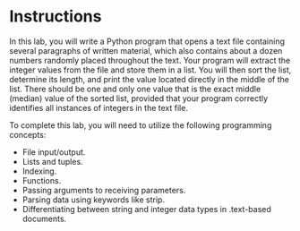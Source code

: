 # Instructions

In this lab, you will write a Python program that opens a text file containing several paragraphs of written material, which also contains about a dozen numbers randomly placed throughout the text. Your program will extract the integer values from the file and store them in a list. You will then sort the list, determine its length, and print the value located directly in the middle of the list. There should be one and only one value that is the exact middle (median) value of the sorted list, provided that your program correctly identifies all instances of integers in the text file.

To complete this lab, you will need to utilize the following programming concepts:
- File input/output.
- Lists and tuples.
- Indexing.
- Functions.
- Passing arguments to receiving parameters.
- Parsing data using keywords like strip.
- Differentiating between string and integer data types in .text-based documents.